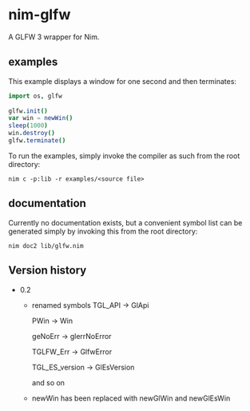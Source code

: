 # nim-glfw
A GLFW 3 wrapper for Nim.

## examples

This example displays a window for one second and then terminates:
```nim
import os, glfw
  
glfw.init()
var win = newWin()
sleep(1000)
win.destroy()
glfw.terminate()
```
To run the examples, simply invoke the compiler as such from the root directory:
~~~
nim c -p:lib -r examples/<source file>
~~~

## documentation
Currently no documentation exists, but a convenient symbol list can be generated simply by invoking this from the root directory:
~~~
nim doc2 lib/glfw.nim
~~~

## Version history
* 0.2
  * renamed symbols
      TGL_API -> GlApi

      PWin -> Win
      
      geNoErr -> glerrNoError
      
      TGLFW_Err -> GlfwError
      
      TGL_ES_version -> GlEsVersion
      
      and so on
      
  * newWin has been replaced with newGlWin and newGlEsWin
  

